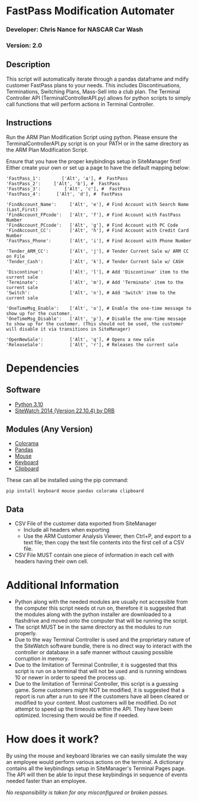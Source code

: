 # FastPass Modification Automater
### Developer: Chris Nance for NASCAR Car Wash
### Version: 2.0

## Description
This script will automatically iterate through a pandas dataframe and mdify customer FastPass plans to your needs. This includes Discontinuations, Terminations, Switching Plans, Mass-Sell into a club plan. The Terminal Controller API (TerminalControllerAPI.py) allows for python scripts to simply call functions that will perform actions in Terminal Controller. 

## Instructions
Run the ARM Plan Modification Script using python. Please ensure the TerminalControllerAPI.py script is on your PATH or in the same directory as the ARM Plan Modification Script.

Ensure that you have the proper keybindings setup in SiteManager first! Either create your own or set up a page to have the default mapping below: 

    'FastPass_1':        ['Alt', 'a'], #  FastPass
    'FastPass_2':     ['Alt', 'b'], #  FastPass
    'FastPass_3':         ['Alt', 'c'], #  FastPass
    'FastPass_4':      ['Alt', 'd'], #  FastPass

    'FindAccount_Name':     ['Alt', 'e'], # Find Account with Search Name (Last,First)
    'FindAccount_FPcode':   ['Alt', 'f'], # Find Account with FastPass Number
    'FindAccount_PCcode':   ['Alt', 'g'], # Find Account with PC Code
    'FindAccount_CC':       ['Alt', 'h'], # Find Account with Credit Card Number
    'FastPass_Phone':       ['Alt', 'i'], # Find Account with Phone Number

    'Tender_ARM_CC':        ['Alt', 'j'], # Tender Current Sale w/ ARM CC on File
    'Tender_Cash':          ['Alt', 'k'], # Tender Current Sale w/ CASH

    'Discontinue':          ['Alt', 'l'], # Add 'Discontinue' item to the current sale
    'Terminate':            ['Alt', 'm'], # Add 'Terminate' item to the current sale
    'Switch':               ['Alt', 'n'], # Add 'Switch' item to the current sale

    'OneTimeMsg_Enable':    ['Alt', 'o'], # Enable the one-time message to show up for the customer. 
    'OneTimeMsg_Disable':   ['Alt', 'p'], # Disable the one-time message to show up for the customer. (This should not be used, the customer will disable it via transitions in SiteManager)

    'OpenNewSale':          ['Alt', 'q'], # Opens a new sale
    'ReleaseSale':          ['Alt', 'r'], # Releases the current sale

# Dependencies
## Software
* [Python 3.10](https://www.python.org/downloads/)
* [SiteWatch 2014 (Version 22.10.4) by DRB](https://drb.com/tunnel_solutions/point-of-sale/sitewatch)
## Modules (Any Version)
* [Colorama](https://pypi.org/project/colorama/)
* [Pandas](https://pypi.org/project/pandas/)
* [Mouse](https://pypi.org/project/mouse/)
* [Keyboard](https://pypi.org/project/keyboard/)
* [Clipboard](https://pypi.org/project/clipboard/)

These can all be installed using the pip command: 
~~~
pip install keyboard mouse pandas colorama clipboard
~~~
## Data
* CSV File of the customer data exported from SiteManager
  * Include all headers when exporting
  * Use the ARM Customer Analysis Viewer, then Ctrl+P, and export to a text file; then copy the text file contents into the first cell of a CSV file.
* CSV File MUST contain one piece of information in each cell with headers having their own cell. 



# Additional Information
* Python along with the needed modules are usually not accessible from the computer this script needs ot run on, therefore it is suggested that the modules along with the python installer are downloaded to a flashdrive and moved onto the computer that will be running the script. 
* The script MUST be in the same directory as the modules to run properly.
* Due to the way Terminal Controller is used and the proprietary nature of the SiteWatch software bundle, there is no direct way to interact with the controller or database in a safe manner without causing possible corruption in memory. 
* Due to the limitation of Terminal Controller, it is suggested that this script is run on a terminal that will not be used and is running windows 10 or newer in order to speed the process up.
* Due to the limitation of Terminal Controller, this script is a guessing game. Some customers might NOT be modified, it is suggested that a report is run after a run to see if the customers have all been cleared or modified to your content. Most customers will be modified. Do not attempt to speed up the timeouts within the API. They have been optimized. Incresing them would be fine if needed.

# How does it work?
By using the mouse and keyboard libraries we can easily simulate the way an employee would perform various actions on the terminal. A dictionary contains all the keybindings setup in SiteManager's Terminal Pages page. The API will then be able to input these keybindings in sequence of events needed faster than an employee.


*No responsibility is taken for any misconfigured or broken passes.*
